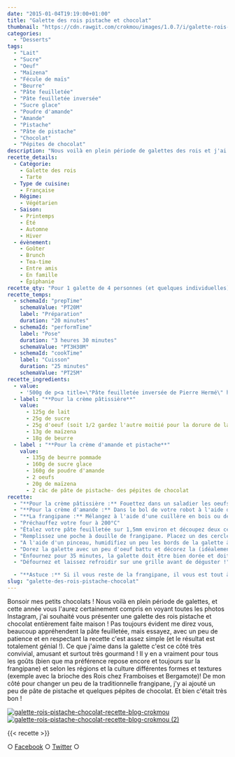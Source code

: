 ```yaml
---
date: "2015-01-04T19:19:00+01:00"
title: "Galette des rois pistache et chocolat"
thumbnail: "https://cdn.rawgit.com/crokmou/images/1.0.7/i/galette-rois-pistache-chocolat-recette-blog-crokmou-1.jpg"
categories:
  - "Desserts"
tags:
  - "Lait"
  - "Sucre"
  - "Oeuf"
  - "Maïzena"
  - "Fécule de maïs"
  - "Beurre"
  - "Pâte feuilletée"
  - "Pâte feuilletée inversée"
  - "Sucre glace"
  - "Poudre d'amande"
  - "Amande"
  - "Pistache"
  - "Pâte de pistache"
  - "Chocolat"
  - "Pépites de chocolat"
description: "Nous voilà en plein période de galettes des rois et j'ai souhaité vous présenter une galette des rois pistache et chocolat entièrement faite maison !"
recette_details:
  - Catégorie:
    - Galette des rois
    - Tarte
  - Type de cuisine:
    - Française
  - Régime:
    - Végétarien
  - Saison:
    - Printemps
    - Été
    - Automne
    - Hiver
  - évènement:
    - Goûter
    - Brunch
    - Tea-time
    - Entre amis
    - En famille
    - Épiphanie
recette_qty: "Pour 1 galette de 4 personnes (et quelques individuelles)"
recette_temps:
  - schemaId: "prepTime"
    schemaValue: "PT20M"
    label: "Préparation"
    duration: "20 minutes"
  - schemaId: "performTime"
    label: "Pose"
    duration: "3 heures 30 minutes"
    schemaValue: "PT3H30M"
  - schemaId: "cookTime"
    label: "Cuisson"
    duration: "25 minutes"
    schemaValue: "PT25M"
recette_ingredients:
  - value:
    - '500g de p<a title=\"Pâte feuilletée inversée de Pierre Hermé\" href=\"https://crokmou.com/pate-feuilletee-inversee-de-pierre-herme/\" target=\"_blank\">pâte feuilletée inversée </a>'
  - label: "**Pour la crème pâtissière**"
    value:
      - 125g de lait
      - 25g de sucre
      - 25g d'oeuf (soit 1/2 gardez l'autre moitié pour la dorure de la galette)
      - 13g de maïzena
      - 18g de beurre
  - label : "**Pour la crème d'amande et pistache**"
    value:
      - 135g de beurre pommade
      - 160g de sucre glace
      - 160g de poudre d'amande
      - 2 oeufs
      - 20g de maïzena
      - 2 càc de pâte de pistache- des pépites de chocolat
recette:
  - "**Pour la crème pâtissière :** Fouettez dans un saladier les oeufs et le sucre puis ajoutez la maïzena et mélangez de nouveau. Dans une casserole, faites bouillir le lait. Versez en un peu dans le mélange sucre/oeuf/maïzena mélangez bien et reversez le tout dans la casserole. Remuez sans cesse afin que la crème ne brûle pas et portez à ébullition. Continuez de fouetter environ 1min après les premières bulles. Versez la crème encore chaude sur une plaque en fer (ou un moule si vous n'avez rien d'autre) préalablement recouvert de papier film. Filmez ensuite la crème au contact et mettre au congélateur afin qu'elle refroidisse rapidement le temps de faire la crème d'amande."
  - "**Pour la crème d'amande :** Dans le bol de votre robot à l'aide de la feuille ou dans un grand bol (et cette fois en utilisant vos mimines), mélangez le beurre pommade, le sucre, la poudre d'amande, la pâte de pistache et la maïzena. Ajoutez les œufs un à un. La crème doit être homogène."
  - "**La frangipane :** Mélangez à l'aide d'une cuillère en bois ou de la feuille de votre robot 200g de crème pâtissière à la crème d'amande. Une fois le tout homogène, votre frangipane est prête !"
  - "Préchauffez votre four à 200°C"
  - "Étalez votre pâte feuilletée sur 1,5mm environ et découpez deux cercles de 20cm de diamètre environ (et d'autres petits cercles du diamètre d'un verre si il vous reste de la pâte)."
  - "Remplissez une poche à douille de frangipane. Placez un des cercles de pâte sur une plaque allant au four préalablement recouverte de papier sulfurisé. Garnissez le cercle de frangipane tout en prenant soin de laisser au moins 2cm de marge au niveau des bords. Parsemez quelques pépites de chocolat sur le dessus de la crème et placez la fève.[![10897119_814538848614511_5603079522901817681_n](https://cdn.rawgit.com/crokmou/images/1.0.7/i/10897119_814538848614511_5603079522901817681_n.jpg)](https://cdn.rawgit.com/crokmou/images/1.0.7/i/10897119_814538848614511_5603079522901817681_n.jpg)"
  - "A l'aide d'un pinceau, humidifiez un peu les bords de la galette à l'aide d'un peu d'eau. Recouvrez ensuite à l'aide du deuxième disque et appuyez bien au niveau des bords pour souder correctement la galette afin que la frangipane ne s'échappe pas."
  - "Dorez la galette avec un peu d'oeuf battu et décorez la (idéalement avec la pointe d'un couteau)"
  - "Enfournez pour 35 minutes, la galette doit être bien dorée et doit pouvoir se décoller de la feuille de cuisson (sinon c'est pas cuit ;)). Si vous constatez que votre galette est déjà bien dorée mais pas encore assez cuite, baissez votre four à 180°C et poursuivez la cuisson."
  - "Défournez et laissez refroidir sur une grille avant de déguster !"

  - "**Astuce :** Si il vous reste de la frangipane, il vous est tout à fait possible de la congeler pour une prochaine utilisation, mais attention, à utiliser de suite après décongélation. Concernant la crème pâtissière, elle se conserve maximum 48h au frais."
slug: "galette-des-rois-pistache-chocolat"
---
```


Bonsoir mes petits chocolats ! Nous voilà en plein période de galettes, et cette année vous l'aurez certainement compris en voyant toutes les photos Instagram, j'ai souhaité vous présenter une galette des rois pistache et chocolat entièrement faite maison ! Pas toujours évident me direz vous, beaucoup appréhendent la pâte feuilletée, mais essayez, avec un peu de patience et en respectant la recette c'est assez simple (et le résultat est totalement génial !). Ce que j'aime dans la galette c'est ce côté très convivial, amusant et surtout très gourmand ! Il y en a vraiment pour tous les goûts (bien que ma préférence repose encore et toujours sur la frangipane) et selon les régions et la culture différentes formes et textures (exemple avec la brioche des Rois chez Framboises et Bergamote)! De mon côté pour changer un peu de la traditionnelle frangipane, j'y ai ajouté un peu de pâte de pistache et quelques pépites de chocolat. Et bien c'était très bon !

[![galette-rois-pistache-chocolat-recette-blog-crokmou](https://cdn.rawgit.com/crokmou/images/1.0.7/i/galette-rois-pistache-chocolat-recette-blog-crokmou.jpg)](https://cdn.rawgit.com/crokmou/images/1.0.7/i/galette-rois-pistache-chocolat-recette-blog-crokmou.jpg) [![galette-rois-pistache-chocolat-recette-blog-crokmou (2)](https://cdn.rawgit.com/crokmou/images/1.0.7/i/galette-rois-pistache-chocolat-recette-blog-crokmou-2.jpg)](https://cdn.rawgit.com/crokmou/images/1.0.7/i/galette-rois-pistache-chocolat-recette-blog-crokmou-2.jpg)

{{< recette >}}

○ [Facebook](https://www.facebook.com/crokmou.blog) ○ [Twitter](https://twitter.com/Crokmou) ○
